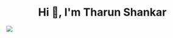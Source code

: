 <h1 align="center">Hi 👋, I'm Tharun Shankar</h1>

<p> 
   <a href="https://github.com/DenverCoder1/readme-typing-svg"><img src="https://readme-typing-svg.herokuapp.com?                  &font=IBM+Plex+Sans&color=abcdef&size=20&lines=Welcome+to+my+GitHub+Profile!;I'm+a+Data+Science+Enthusiast;I'm+a+Computer+Science+engineer" /></a>
</p>
